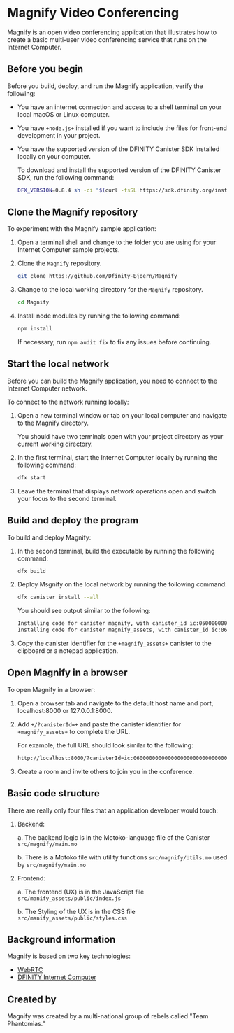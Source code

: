 # Magnify Video Conferencing

Magnify is an open video conferencing application that illustrates how to create a basic multi-user video conferencing service that runs on the Internet Computer.

## Before you begin

Before you build, deploy, and run the Magnify application, verify the following:

* You have an internet connection and access to a shell terminal on your local macOS or Linux computer.

* You have `+node.js+` installed if you want to include the files for front-end development in your project.

* You have the supported version of the DFINITY Canister SDK installed locally on your computer.

    To download and install the supported version of the DFINITY Canister SDK, run the following command:

    ```bash
    DFX_VERSION=0.8.4 sh -ci "$(curl -fsSL https://sdk.dfinity.org/install.sh)"
    ```

## Clone the Magnify repository

To experiment with the Magnify sample application:

1. Open a terminal shell and change to the folder you are using for your Internet Computer sample projects.

1. Clone the `Magnify` repository.

    ```bash
    git clone https://github.com/Dfinity-Bjoern/Magnify
    ```

1. Change to the local working directory for the `Magnify` repository.

    ```bash
    cd Magnify
    ```

1. Install node modules by running the following command:

    ```bash
    npm install
    ```

    If necessary, run `npm audit fix` to fix any issues before continuing.

## Start the local network

Before you can build the Magnify application, you need to connect to the Internet Computer network.

To connect to the network running locally:

1. Open a new terminal window or tab on your local computer and navigate to the Magnify directory.

    You should have two terminals open with your project directory as your current working directory.

1. In the first terminal, start the Internet Computer locally by running the following command:

    ```bash
    dfx start 
    ```
1. Leave the terminal that displays network operations open and switch your focus to the second terminal.

## Build and deploy the program

To build and deploy Magnify:

1. In the second terminal, build the executable by running the following command:

    ```bash
    dfx build
    ```
1. Deploy Msgnify on the local network by running the following command:

    ```bash
    dfx canister install --all
    ```

    You should see output similar to the following:

    ```bash
    Installing code for canister magnify, with canister_id ic:05000000000000000000000000000000000185
    Installing code for canister magnify_assets, with canister_id ic:060000000000000000000000000000000001FB
    ```

1. Copy the canister identifier for the `+magnify_assets+` canister to the clipboard or a notepad application.

## Open Magnify in a browser

To open Magnify in a browser:

1. Open a browser tab and navigate to the default host name and port, localhost:8000 or 127.0.0.1:8000.

1. Add `+/?canisterId=+` and paste the canister identifier for `+magnify_assets+` to complete the URL.

    For example, the full URL should look similar to the following:

    ```bash
    http://localhost:8000/?canisterId=ic:060000000000000000000000000000000001FB
    ```

1. Create a room and invite others to join you in the conference.

## Basic code structure

There are really only four files that an application developer would touch:

1. Backend:  

    a. The backend logic is in the Motoko-language file of the Canister `src/magnify/main.mo`  

    b. There is a Motoko file with utility functions `src/magnify/Utils.mo` used by `src/magnify/main.mo`  

2. Frontend:   

    a. The frontend (UX) is in the JavaScript file `src/manify_assets/public/index.js`  

    b. The Styling of the UX is in the CSS file `src/manify_assets/public/styles.css`  


## Background information

Magnify is based on two key technologies:

- [WebRTC](https://webrtc.org/)
- [DFINITY Internet Computer](https://sdk.dfinity.org/developers-guide/quickstart.html)

## Created by

Magnify was created by a multi-national group of rebels called "Team Phantomias." 


